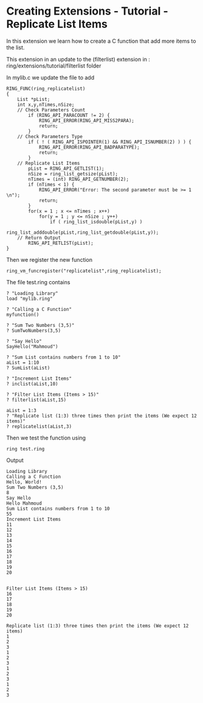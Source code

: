 Creating Extensions - Tutorial - Replicate List Items
=====================================================

In this extension we learn how to create a C function that add more items to the list.

This extension in an update to the (filterlist) extension in : ring/extensions/tutorial/filterlist folder

In mylib.c we update the file to add 

	RING_FUNC(ring_replicatelist)
	{
		List *pList;
		int x,y,nTimes,nSize;
		// Check Parameters Count
			if (RING_API_PARACOUNT != 2) {
				RING_API_ERROR(RING_API_MISS2PARA);
				return;
			}
		// Check Parameters Type
			if ( ! ( RING_API_ISPOINTER(1) && RING_API_ISNUMBER(2) ) ) {
				RING_API_ERROR(RING_API_BADPARATYPE);
				return;
			}
		// Replicate List Items
			pList = RING_API_GETLIST(1);
			nSize = ring_list_getsize(pList);
			nTimes = (int) RING_API_GETNUMBER(2);
			if (nTimes < 1) {
				RING_API_ERROR("Error: The second parameter must be >= 1 \n");
				return;
			}
			for(x = 1 ; x <= nTimes ; x++) 
				for(y = 1 ; y <= nSize ; y++) 
					if ( ring_list_isdouble(pList,y) ) 
						ring_list_adddouble(pList,ring_list_getdouble(pList,y));
		// Return Output
			RING_API_RETLIST(pList);
	}

Then we register the new function

	ring_vm_funcregister("replicatelist",ring_replicatelist);

The file test.ring contains

	? "Loading Library"
	load "mylib.ring"

	? "Calling a C Function"
	myfunction()

	? "Sum Two Numbers (3,5)"
	? SumTwoNumbers(3,5)

	? "Say Hello"
	SayHello("Mahmoud")

	? "Sum List contains numbers from 1 to 10"
	aList = 1:10
	? SumList(aList)

	? "Increment List Items"
	? inclist(aList,10)

	? "Filter List Items (Items > 15)"
	? filterlist(aList,15)

	aList = 1:3
	? "Replicate list (1:3) three times then print the items (We expect 12 items)"
	? replicatelist(aList,3)

Then we test the function using

	ring test.ring

Output

	Loading Library
	Calling a C Function
	Hello, World!
	Sum Two Numbers (3,5)
	8
	Say Hello
	Hello Mahmoud
	Sum List contains numbers from 1 to 10
	55
	Increment List Items
	11
	12
	13
	14
	15
	16
	17
	18
	19
	20


	Filter List Items (Items > 15)
	16
	17
	18
	19
	20

	Replicate list (1:3) three times then print the items (We expect 12 items)
	1
	2
	3
	1
	2
	3
	1
	2
	3
	1
	2
	3
